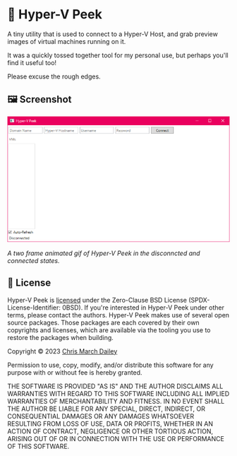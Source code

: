 # 💠 Hyper-V Peek
A tiny utility that is used to connect to a Hyper-V Host, and grab preview images of virtual machines  running on it.

It was a quickly tossed together tool for my personal use, but perhaps you'll find it useful too!

Please excuse the rough edges.

## 🖼 Screenshot

![an animated preview of hyper-v peek](./.meta/peek.gif)

*A two frame animated gif of Hyper-V Peek in the disconncted and connected states.*

## 📝 License
Hyper-V Peek is [licensed](./LICENSE) under the Zero-Clause BSD License (SPDX-License-Identifier: 0BSD). If you're interested in Hyper-V Peek under other terms, please contact the authors. Hyper-V Peek makes use of several open source packages. Those packages are each covered by their own copyrights and licenses, which are available via the tooling you use to restore the packages when building.

Copyright © 2023 [Chris March Dailey](https://cmd.wtf)

Permission to use, copy, modify, and/or distribute this software for any purpose with or without fee is hereby granted.

THE SOFTWARE IS PROVIDED "AS IS" AND THE AUTHOR DISCLAIMS ALL WARRANTIES WITH REGARD TO THIS SOFTWARE INCLUDING ALL IMPLIED WARRANTIES OF MERCHANTABILITY AND FITNESS. IN NO EVENT SHALL THE AUTHOR BE LIABLE FOR ANY SPECIAL, DIRECT, INDIRECT, OR CONSEQUENTIAL DAMAGES OR ANY DAMAGES WHATSOEVER RESULTING FROM LOSS OF USE, DATA OR PROFITS, WHETHER IN AN ACTION OF CONTRACT, NEGLIGENCE OR OTHER TORTIOUS ACTION, ARISING OUT OF OR IN CONNECTION WITH THE USE OR PERFORMANCE OF THIS SOFTWARE.
